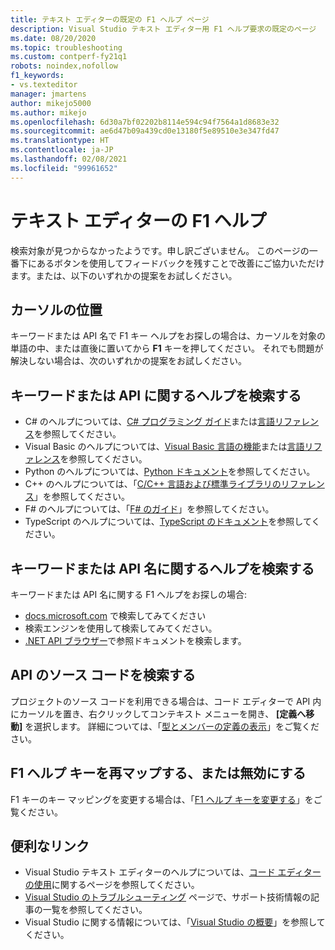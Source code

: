 ```yaml
---
title: テキスト エディターの既定の F1 ヘルプ ページ
description: Visual Studio テキスト エディター用 F1 ヘルプ要求の既定のページ
ms.date: 08/20/2020
ms.topic: troubleshooting
ms.custom: contperf-fy21q1
robots: noindex,nofollow
f1_keywords:
- vs.texteditor
manager: jmartens
author: mikejo5000
ms.author: mikejo
ms.openlocfilehash: 6d30a7bf02202b8114e594c94f7564a1d8683e32
ms.sourcegitcommit: ae6d47b09a439cd0e13180f5e89510e3e347fd47
ms.translationtype: HT
ms.contentlocale: ja-JP
ms.lasthandoff: 02/08/2021
ms.locfileid: "99961652"
---
```

# <a name="f1-help-for-the-text-editor"></a>テキスト エディターの F1 ヘルプ

検索対象が見つからなかったようです。申し訳ございません。 このページの一番下にあるボタンを使用してフィードバックを残すことで改善にご協力いただけます。または、以下のいずれかの提案をお試しください。

## <a name="cursor-position"></a>カーソルの位置

キーワードまたは API 名で F1 キー ヘルプをお探しの場合は、カーソルを対象の単語の中、または直後に置いてから **F1** キーを押してください。 それでも問題が解決しない場合は、次のいずれかの提案をお試しください。

## <a name="find-help-on-a-keyword-or-api"></a>キーワードまたは API に関するヘルプを検索する

- C# のヘルプについては、[C# プログラミング ガイド](/dotnet/csharp/programming-guide/)または[言語リファレンス](/dotnet/csharp/language-reference/)を参照してください。
- Visual Basic のヘルプについては、[Visual Basic 言語の機能](/dotnet/visual-basic/programming-guide/language-features/)または[言語リファレンス](/dotnet/visual-basic/language-reference/)を参照してください。
- Python のヘルプについては、[Python ドキュメント](https://docs.python.org/)を参照してください。
- C++ のヘルプについては、「[C/C++ 言語および標準ライブラリのリファレンス](/cpp/cpp/c-cpp-language-and-standard-libraries)」を参照してください。
- F# のヘルプについては、「[F# のガイド](/dotnet/fsharp/)」を参照してください。
- TypeScript のヘルプについては、[TypeScript のドキュメント](https://www.typescriptlang.org/docs)を参照してください。

## <a name="search-for-help-on-a-keyword-or-api-name"></a>キーワードまたは API 名に関するヘルプを検索する

キーワードまたは API 名に関する F1 ヘルプをお探しの場合:
- [docs.microsoft.com](/) で検索してみてください
- 検索エンジンを使用して検索してみてください。
- [.NET API ブラウザー](/dotnet/api/)で参照ドキュメントを検索します。

## <a name="find-the-source-code-for-an-api"></a>API のソース コードを検索する

プロジェクトのソース コードを利用できる場合は、コード エディターで API 内にカーソルを置き、右クリックしてコンテキスト メニューを開き、 **[定義へ移動]** を選択します。 詳細については、「[型とメンバーの定義の表示](../../ide/go-to-and-peek-definition.md)」をご覧ください。

## <a name="re-map-or-disable-the-f1-help-key"></a>F1 ヘルプ キーを再マップする、または無効にする

F1 キーのキー マッピングを変更する場合は、「[F1 ヘルプ キーを変更する](../not-in-toc/change-f1-help-key.md)」をご覧ください。

## <a name="useful-links"></a>便利なリンク

- Visual Studio テキスト エディターのヘルプについては、[コード エディターの使用](../../ide/writing-code-in-the-code-and-text-editor.md)に関するページを参照してください。
- [Visual Studio のトラブルシューティング](/troubleshoot/visualstudio/welcome-visual-studio/) ページで、サポート技術情報の記事の一覧を参照してください。
- Visual Studio に関する情報については、「[Visual Studio の概要](../../get-started/visual-studio-ide.md)」を参照してください。